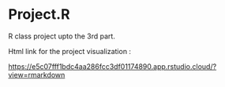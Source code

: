 # Project.R
R class project upto the 3rd part. 

Html link for the project visualization : 

https://e5c07fff1bdc4aa286fcc3df01174890.app.rstudio.cloud/?view=rmarkdown
